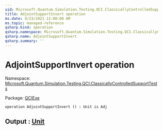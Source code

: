 ```yaml
---
uid: Microsoft.Quantum.Simulation.Testing.QCI.ClassicallyControlledSupportTests.AdjointSupportInvert
title: AdjointSupportInvert operation
ms.date: 4/23/2021 12:00:00 AM
ms.topic: managed-reference
qsharp.kind: operation
qsharp.namespace: Microsoft.Quantum.Simulation.Testing.QCI.ClassicallyControlledSupportTests
qsharp.name: AdjointSupportInvert
qsharp.summary: ''
---
```


# AdjointSupportInvert operation

Namespace: [Microsoft.Quantum.Simulation.Testing.QCI.ClassicallyControlledSupportTests](xref:Microsoft.Quantum.Simulation.Testing.QCI.ClassicallyControlledSupportTests)

Package: [QCIExe](https://nuget.org/packages/QCIExe)




```qsharp
operation AdjointSupportInvert () : Unit is Adj
```


## Output : [Unit](xref:microsoft.quantum.qsharp.valueliterals#unit-literal)

